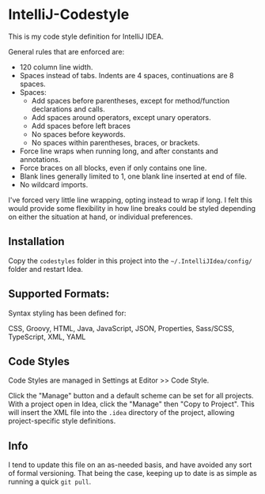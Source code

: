 # IntelliJ-Codestyle
This is my code style definition for IntelliJ IDEA.

General rules that are enforced are:

- 120 column line width.
- Spaces instead of tabs. Indents are 4 spaces, continuations are 8 spaces.
- Spaces:
    - Add spaces before parentheses, except for method/function declarations and calls.
    - Add spaces around operators, except unary operators.
    - Add spaces before left braces
    - No spaces before keywords.
    - No spaces within parentheses, braces, or brackets.
- Force line wraps when running long, and after constants and annotations.
- Force braces on all blocks, even if only contains one line.
- Blank lines generally limited to 1, one blank line inserted at end of file.
- No wildcard imports.

I've forced very little line wrapping, opting instead to wrap if long. I felt this would provide some flexibility in how line breaks could be styled depending on either the situation at hand, or individual preferences.

## Installation

Copy the `codestyles` folder in this project into the `~/.IntelliJIdea/config/` folder and restart Idea.

## Supported Formats:

Syntax styling has been defined for:

CSS, Groovy, HTML, Java, JavaScript, JSON, Properties, Sass/SCSS, TypeScript, XML, YAML

## Code Styles

Code Styles are managed in Settings at Editor >> Code Style.

Click the "Manage" button and a default scheme can be set for all projects.  With a project open in Idea, click the "Manage" then "Copy to Project".  This will insert the XML file into the `.idea` directory of the project, allowing project-specific style definitions.

## Info

I tend to update this file on an as-needed basis, and have avoided any sort of formal versioning. That being the case, keeping up to date is as simple as running a quick `git pull`.
